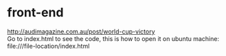 # front-end
http://audimagazine.com.au/post/world-cup-victory        
Go to index.html to see the code, this is how to open it on ubuntu machine:
file:///file-location/index.html

